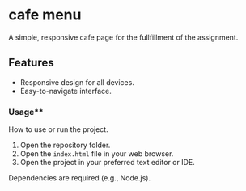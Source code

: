 # cafe menu

A simple, responsive cafe page for the fullfillment of the assignment.

## Features
- Responsive design for all devices.
- Easy-to-navigate interface.


###  Usage**
How to use or run the project.
1. Open the repository folder.
2. Open the `index.html` file in your web browser.
3. Open the project in your preferred text editor or IDE.

Dependencies are required (e.g., Node.js).

